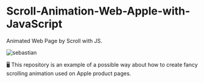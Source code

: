 # Scroll-Animation-Web-Apple-with-JavaScript
Animated Web Page by Scroll with JS.

![sebastian](https://user-images.githubusercontent.com/79119404/161330856-37f10c1f-6d10-4111-b6bc-68e5229df05b.gif)

🖥️ This repository is an example of a possible way about how to create fancy scrolling animation used on Apple product pages.
